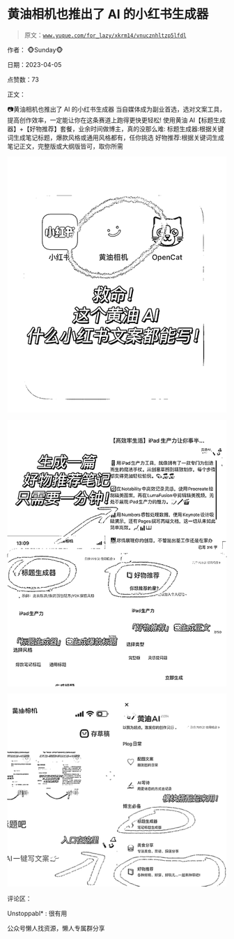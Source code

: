 # 黄油相机也推出了 AI 的小红书生成器

> 原文：[`www.yuque.com/for_lazy/xkrm14/vnucznhltzp5lfdl`](https://www.yuque.com/for_lazy/xkrm14/vnucznhltzp5lfdl)

作者： 🐵Sunday🐵

日期：2023-04-05

点赞数：73

正文：

📷黄油相机也推出了 AI 的小红书生成器 当自媒体成为副业首选，选对文案工具，提高创作效率，一定能让你在这条赛道上跑得更快更轻松! 使用黄油 AI【标题生成器】+【好物推荐】套餐，业余时间做博主，真的没那么难: 标题生成器:根据关键词生成笔记标题，爆款风格或通用风格都有，任你挑选 好物推荐:根据关键词生成笔记正文，完整版或大纲版皆可，取你所需

![](img/f35f48e9a7c82aac03a5c6561398bd48.png)

![](img/e05d88bbedacbe3a58f832ac4d44c891.png)

![](img/3ebb3949f805de2f84ec690278a1fa53.png)

评论区：

Unstoppabl* : 很有用

公众号懒人找资源，懒人专属群分享


